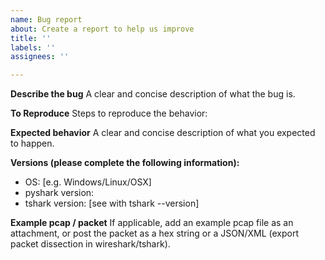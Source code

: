 ```yaml
---
name: Bug report
about: Create a report to help us improve
title: ''
labels: ''
assignees: ''

---
```


**Describe the bug**
A clear and concise description of what the bug is.

**To Reproduce**
Steps to reproduce the behavior:

**Expected behavior**
A clear and concise description of what you expected to happen.

**Versions (please complete the following information):**
 - OS: [e.g. Windows/Linux/OSX]
 - pyshark version: 
 - tshark version: [see with tshark --version]

**Example pcap / packet**
If applicable, add an example pcap file as an attachment, or post the packet as a hex string or a JSON/XML (export packet dissection in wireshark/tshark).
